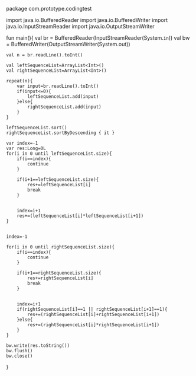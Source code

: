 package com.prototype.codingtest

import java.io.BufferedReader
import java.io.BufferedWriter
import java.io.InputStreamReader
import java.io.OutputStreamWriter

fun main(){
    val br = BufferedReader(InputStreamReader(System.`in`))
    val bw = BufferedWriter(OutputStreamWriter(System.out))

    val n = br.readLine().toInt()

    val leftSequenceList=ArrayList<Int>()
    val rightSequenceList=ArrayList<Int>()

    repeat(n){
        var input=br.readLine().toInt()
        if(input<=0){
            leftSequenceList.add(input)
        }else{
            rightSequenceList.add(input)
        }
    }

    leftSequenceList.sort()
    rightSequenceList.sortByDescending { it }

    var index=-1
    var res:Long=0L
    for(i in 0 until leftSequenceList.size){
        if(i==index){
            continue
        }

        if(i+1==leftSequenceList.size){
            res+=leftSequenceList[i]
            break
        }


        index=i+1
        res+=(leftSequenceList[i]*leftSequenceList[i+1])
    }


    index=-1

    for(i in 0 until rightSequenceList.size){
        if(i==index){
            continue
        }

        if(i+1==rightSequenceList.size){
            res+=rightSequenceList[i]
            break
        }


        index=i+1
        if(rightSequenceList[i]==1 || rightSequenceList[i+1]==1){
            res+=(rightSequenceList[i]+rightSequenceList[i+1])
        }else{
            res+=(rightSequenceList[i]*rightSequenceList[i+1])
        }
    }

    bw.write(res.toString())
    bw.flush()
    bw.close()

}
